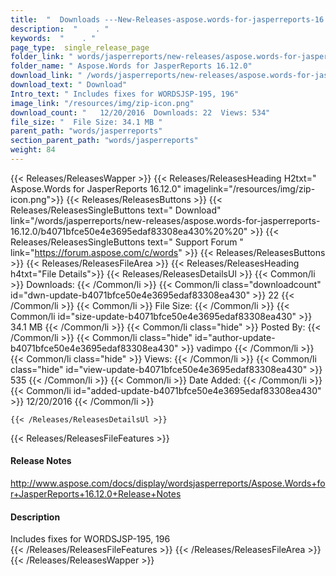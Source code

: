 ```yaml
---
title:  "  Downloads ---New-Releases-aspose.words-for-jasperreports-16.12.0 . " 
description:  "    . " 
keywords:  "    . " 
page_type:  single_release_page
folder_link: " words/jasperreports/new-releases/aspose.words-for-jasperreports-16.12.0/"
folder_name: " Aspose.Words for JasperReports 16.12.0"
download_link: " /words/jasperreports/new-releases/aspose.words-for-jasperreports-16.12.0/b4071bfce50e4e3695edaf83308ea430"
download_text: " Download"
Intro_text: " Includes fixes for WORDSJSP-195, 196"
image_link: "/resources/img/zip-icon.png"
download_count: "   12/20/2016  Downloads: 22  Views: 534"
file_size: "  File Size: 34.1 MB "
parent_path: "words/jasperreports"
section_parent_path: "words/jasperreports"
weight: 84
---
```


{{< Releases/ReleasesWapper >}}
  {{< Releases/ReleasesHeading H2txt=" Aspose.Words for JasperReports 16.12.0" imagelink="/resources/img/zip-icon.png">}}
  {{< Releases/ReleasesButtons >}}
    {{< Releases/ReleasesSingleButtons text=" Download" link="/words/jasperreports/new-releases/aspose.words-for-jasperreports-16.12.0/b4071bfce50e4e3695edaf83308ea430%20%20" >}}
    {{< Releases/ReleasesSingleButtons text=" Support Forum " link="https://forum.aspose.com/c/words" >}}
  {{< Releases/ReleasesButtons >}}
  {{< Releases/ReleasesFileArea >}}
    {{< Releases/ReleasesHeading h4txt="File Details">}}
    {{< Releases/ReleasesDetailsUl >}}
            {{< Common/li  >}} Downloads: {{< /Common/li >}} 
      {{< Common/li class="downloadcount" id="dwn-update-b4071bfce50e4e3695edaf83308ea430" >}} 22 {{< /Common/li >}} 
      {{< Common/li  >}} File Size: {{< /Common/li >}} 
      {{< Common/li id="size-update-b4071bfce50e4e3695edaf83308ea430" >}} 34.1 MB {{< /Common/li >}} 
      {{< Common/li  class="hide" >}} Posted By: {{< /Common/li >}} 
      {{< Common/li class="hide" id="author-update-b4071bfce50e4e3695edaf83308ea430" >}} vadimpo {{< /Common/li >}} 
      {{< Common/li class="hide"  >}} Views: {{< /Common/li >}} 
      {{< Common/li class="hide" id="view-update-b4071bfce50e4e3695edaf83308ea430" >}} 535 {{< /Common/li >}} 
      {{< Common/li  >}} Date Added: {{< /Common/li >}} 
      {{< Common/li id="added-update-b4071bfce50e4e3695edaf83308ea430" >}} 12/20/2016 {{< /Common/li >}} 

    {{< /Releases/ReleasesDetailsUl >}}

  {{< Releases/ReleasesFileFeatures >}}
      <h4>Release Notes</h4><div><a href="http://www.aspose.com/docs/display/wordsjasperreports/Aspose.Words+for+JasperReports+16.12.0+Release+Notes">http://www.aspose.com/docs/display/wordsjasperreports/Aspose.Words+for+JasperReports+16.12.0+Release+Notes</a></div><h4>Description</h4><div class="HTMLDescription">Includes fixes for WORDSJSP-195, 196</div>
  {{< /Releases/ReleasesFileFeatures >}}
 {{< /Releases/ReleasesFileArea >}}
{{< /Releases/ReleasesWapper >}}


